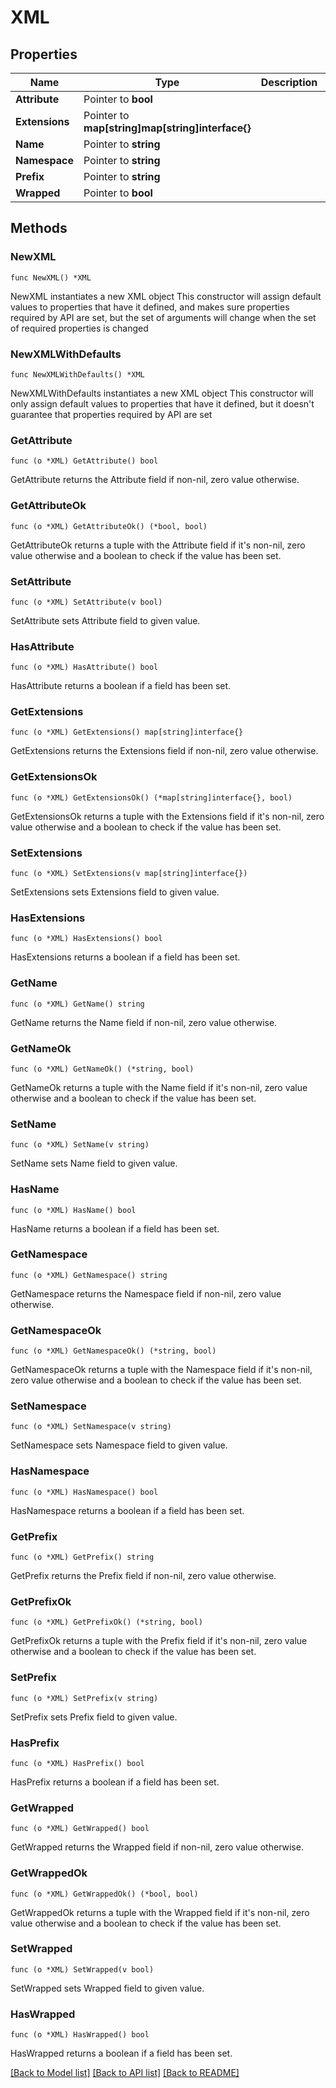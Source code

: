 # XML

## Properties

Name | Type | Description | Notes
------------ | ------------- | ------------- | -------------
**Attribute** | Pointer to **bool** |  | [optional] 
**Extensions** | Pointer to **map[string]map[string]interface{}** |  | [optional] 
**Name** | Pointer to **string** |  | [optional] 
**Namespace** | Pointer to **string** |  | [optional] 
**Prefix** | Pointer to **string** |  | [optional] 
**Wrapped** | Pointer to **bool** |  | [optional] 

## Methods

### NewXML

`func NewXML() *XML`

NewXML instantiates a new XML object
This constructor will assign default values to properties that have it defined,
and makes sure properties required by API are set, but the set of arguments
will change when the set of required properties is changed

### NewXMLWithDefaults

`func NewXMLWithDefaults() *XML`

NewXMLWithDefaults instantiates a new XML object
This constructor will only assign default values to properties that have it defined,
but it doesn't guarantee that properties required by API are set

### GetAttribute

`func (o *XML) GetAttribute() bool`

GetAttribute returns the Attribute field if non-nil, zero value otherwise.

### GetAttributeOk

`func (o *XML) GetAttributeOk() (*bool, bool)`

GetAttributeOk returns a tuple with the Attribute field if it's non-nil, zero value otherwise
and a boolean to check if the value has been set.

### SetAttribute

`func (o *XML) SetAttribute(v bool)`

SetAttribute sets Attribute field to given value.

### HasAttribute

`func (o *XML) HasAttribute() bool`

HasAttribute returns a boolean if a field has been set.

### GetExtensions

`func (o *XML) GetExtensions() map[string]interface{}`

GetExtensions returns the Extensions field if non-nil, zero value otherwise.

### GetExtensionsOk

`func (o *XML) GetExtensionsOk() (*map[string]interface{}, bool)`

GetExtensionsOk returns a tuple with the Extensions field if it's non-nil, zero value otherwise
and a boolean to check if the value has been set.

### SetExtensions

`func (o *XML) SetExtensions(v map[string]interface{})`

SetExtensions sets Extensions field to given value.

### HasExtensions

`func (o *XML) HasExtensions() bool`

HasExtensions returns a boolean if a field has been set.

### GetName

`func (o *XML) GetName() string`

GetName returns the Name field if non-nil, zero value otherwise.

### GetNameOk

`func (o *XML) GetNameOk() (*string, bool)`

GetNameOk returns a tuple with the Name field if it's non-nil, zero value otherwise
and a boolean to check if the value has been set.

### SetName

`func (o *XML) SetName(v string)`

SetName sets Name field to given value.

### HasName

`func (o *XML) HasName() bool`

HasName returns a boolean if a field has been set.

### GetNamespace

`func (o *XML) GetNamespace() string`

GetNamespace returns the Namespace field if non-nil, zero value otherwise.

### GetNamespaceOk

`func (o *XML) GetNamespaceOk() (*string, bool)`

GetNamespaceOk returns a tuple with the Namespace field if it's non-nil, zero value otherwise
and a boolean to check if the value has been set.

### SetNamespace

`func (o *XML) SetNamespace(v string)`

SetNamespace sets Namespace field to given value.

### HasNamespace

`func (o *XML) HasNamespace() bool`

HasNamespace returns a boolean if a field has been set.

### GetPrefix

`func (o *XML) GetPrefix() string`

GetPrefix returns the Prefix field if non-nil, zero value otherwise.

### GetPrefixOk

`func (o *XML) GetPrefixOk() (*string, bool)`

GetPrefixOk returns a tuple with the Prefix field if it's non-nil, zero value otherwise
and a boolean to check if the value has been set.

### SetPrefix

`func (o *XML) SetPrefix(v string)`

SetPrefix sets Prefix field to given value.

### HasPrefix

`func (o *XML) HasPrefix() bool`

HasPrefix returns a boolean if a field has been set.

### GetWrapped

`func (o *XML) GetWrapped() bool`

GetWrapped returns the Wrapped field if non-nil, zero value otherwise.

### GetWrappedOk

`func (o *XML) GetWrappedOk() (*bool, bool)`

GetWrappedOk returns a tuple with the Wrapped field if it's non-nil, zero value otherwise
and a boolean to check if the value has been set.

### SetWrapped

`func (o *XML) SetWrapped(v bool)`

SetWrapped sets Wrapped field to given value.

### HasWrapped

`func (o *XML) HasWrapped() bool`

HasWrapped returns a boolean if a field has been set.


[[Back to Model list]](../README.md#documentation-for-models) [[Back to API list]](../README.md#documentation-for-api-endpoints) [[Back to README]](../README.md)


